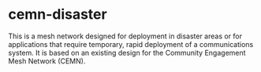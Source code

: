 # cemn-disaster
This is a mesh network designed for deployment in disaster areas or for applications that require temporary, rapid deployment of a communications system. It is based on an existing design for the Community Engagement Mesh Network (CEMN).
